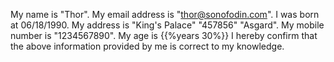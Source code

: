 My name is "Thor". My email address is "thor@sonofodin.com".
I was born at 06/18/1990. My address is "King's Palace" "457856"    "Asgard".
My mobile number is "1234567890". My age is {{%years 30%}}
I hereby confirm that the above information provided by me is correct to my knowledge.